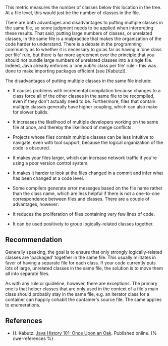 This metric measures the number of classes below this location in the tree. At a file level, this would just be the number of classes in the file.

There are both advantages and disadvantages to putting multiple classes in the same file, so some judgment needs to be applied when interpreting these results. That said, putting large numbers of classes, or unrelated classes, in the same file is a malpractice that makes the organization of the code harder to understand. There is a debate in the programming community as to whether it is necessary to go as far as having a 'one class per file' rule, but there is far more agreement over the principle that you should not bundle large numbers of unrelated classes into a single file. Indeed, Java already enforces a 'one *public* class per file' rule - this was done to make importing packages efficient (see \[Kabutz\]).

The disadvantages of putting multiple classes in the same file include:

* It causes problems with incremental compilation because changes to a class force all of the other classes in the same file to be recompiled, even if they don't actually need to be. Furthermore, files that contain multiple classes generally have higher coupling, which can also make for slower builds.
* It increases the likelihood of multiple developers working on the same file at once, and thereby the likelihood of merge conflicts.
* Projects whose files contain multiple classes can be less intuitive to navigate, even with tool support, because the logical organization of the code is obscured.
* It makes your files larger, which can increase network traffic if you're using a poor version control system.
* It makes it harder to look at the files changed in a commit and infer what has been changed at a code level.
* Some compilers generate error messages based on the file name rather than the class name, which are less helpful if there is not a one-to-one correspondence between files and classes.
There are a couple of advantages, however:

* It reduces the proliferation of files containing very few lines of code.
* It can be used positively to group logically-related classes together.

## Recommendation
Generally speaking, the goal is to ensure that only strongly logically-related classes are 'packaged' together in the same file. This usually militates in favor of having a separate file for each class. If your code currently puts lots of large, unrelated classes in the same file, the solution is to move them all into separate files.

As with any rule or guideline, however, there are exceptions. The primary one is that helper classes that are only used in the context of a file's main class should probably stay in the same file, e.g. an iterator class for a container can happily cohabit the container's source file. The same applies to enumerations.


## References
* H. Kabutz. [Java History 101: Once Upon an Oak](https://www.devx.com/java-zone/10686/). Published online.
{% cwe-references %}
